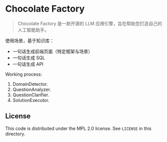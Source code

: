 # Chocolate Factory

> Chocolate Factory 是一款开源的 LLM 应用引擎，旨在帮助您打造自己的人工智能助手。

使用场景，基于知识库：

- 一句话生成前端页面（特定框架与场景）
- 一句话生成 SQL
- 一句话生成 API

Working process:

1. DomainDetector. 
2. QuestionAnalyzer.
3. QuestionClarifier. 
4. SolutionExecutor. 

## License

This code is distributed under the MPL 2.0 license. See `LICENSE` in this directory.
